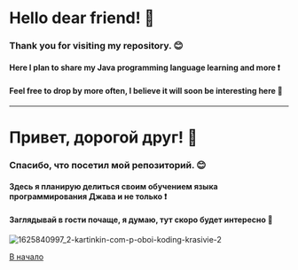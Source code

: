 # **Hello dear friend!** :wave:
### Thank you for visiting my repository. :blush:
#### Here I plan to share my Java programming language learning and more :exclamation:
#### Feel free to drop by more often, I believe it will soon be interesting here :wolf:
____________________________________________________________________________________
# Привет, дорогой друг! :wave:
### Спасибо, что посетил мой репозиторий. :blush:
#### Здесь я планирую делиться своим обучением языка программирования Джава и не только :exclamation:
#### Заглядывай в гости почаще, я думаю, тут скоро будет интересно :wolf:

![1625840997_2-kartinkin-com-p-oboi-koding-krasivie-2](https://github.com/mannaro/trivium1984-gmail.com/assets/818808/ffe33442-389e-439f-9440-8c5bfc2b0942)

[В начало](#hello-dear-friend-wave)